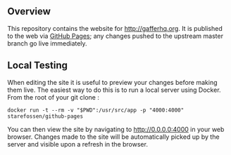 Overview
--------

This repository contains the website for http://gafferhq.org. It is published to the web via [GitHub Pages](https://pages.github.com/); any changes pushed to the upstream master branch go live immediately.

Local Testing
-------------

When editing the site it is useful to preview your changes before making them live. The easiest way to do this is to run a local server using Docker. From the root of your git clone :

```
docker run -t --rm -v "$PWD":/usr/src/app -p "4000:4000" starefossen/github-pages
```

You can then view the site by navigating to http://0.0.0.0:4000 in your web browser. Changes made to the site will be automatically picked up by the server and visible upon a refresh in the browser.
